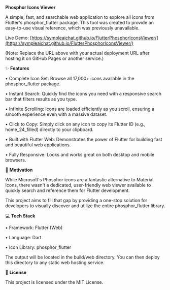 **Phosphor Icons Viewer**

A simple, fast, and searchable web application to explore all icons from Flutter's phosphor_flutter package. This tool was created to provide an easy-to-use visual reference, which was previously unavailable.

Live Demo: [https://sympleaichat.github.io/FlutterPhosphorIconsViewer/](https://sympleaichat.github.io/FlutterPhosphorIconsViewer/)

(Note: Replace the URL above with your actual deployment URL after hosting it on GitHub Pages or another service.)



✨ **Features**

•	Complete Icon Set: Browse all 17,000+ icons available in the phosphor_flutter package.

•	Instant Search: Quickly find the icons you need with a responsive search bar that filters results as you type.

•	Infinite Scrolling: Icons are loaded efficiently as you scroll, ensuring a smooth experience even with a massive dataset.

•	Click to Copy: Simply click on any icon to copy its Flutter ID (e.g., home_24_filled) directly to your clipboard.

•	Built with Flutter Web: Demonstrates the power of Flutter for building fast and beautiful web applications.

•	Fully Responsive: Looks and works great on both desktop and mobile browsers.



🚀 **Motivation**

While Microsoft's Phosphor icons are a fantastic alternative to Material Icons, there wasn't a dedicated, user-friendly web viewer available to quickly search and reference them for Flutter development. 

This project aims to fill that gap by providing a one-stop solution for developers to visually discover and utilize the entire phosphor_flutter library.


💻 **Tech Stack**

•	Framework: Flutter (Web)

•	Language: Dart

•	Icon Library: phosphor_flutter


The output will be located in the build/web directory. You can then deploy this directory to any static web hosting service.


📄 **License**

This project is licensed under the MIT License.
